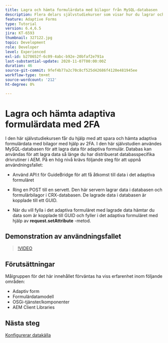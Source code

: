 ```yaml
---
title: Lagra och hämta formulärdata med bilagor från MySQL-databasen
description: Flera delars självstudiekurser som visar hur du lagrar och hämtar formulärdata med bilagor
feature: Adaptive Forms
type: Tutorial
version: 6.4,6.5
jira: KT-6593
thumbnail: 327122.jpg
topic: Development
role: Developer
level: Experienced
exl-id: b278652f-6c09-4abc-b92e-20bfaf2e791a
last-substantial-update: 2020-11-07T00:00:00Z
duration: 46
source-git-commit: 9fef4b77a2c70c8cf525d42686f4120e481945ee
workflow-type: tm+mt
source-wordcount: '212'
ht-degree: 0%

---
```


# Lagra och hämta adaptiva formulärdata med 2FA

I den här självstudiekursen får du hjälp med att spara och hämta adaptiva formulärdata med bilagor med hjälp av 2FA. I den här självstudien användes MySQL-databasen för att lagra data för adaptiva formulär. Databas kan användas för att lagra data så länge du har distribuerat databasspecifika drivrutiner i AEM. På en hög nivå krävs följande steg för att uppnå användningsfallet:

* Använd API:t för GuideBridge för att få åtkomst till data i det adaptiva formuläret

* Ring en POST till en servett. Den här servern lagrar data i databasen och formulärbilagor i CRX-databasen. De lagrade data i databasen är kopplade till ett GUID.

* När du vill fylla i det adaptiva formuläret med lagrade data hämtar du data som är kopplade till GUID och fyller i det adaptiva formuläret med hjälp av **request.setAttribute** -metod.

## Demonstration av användningsfallet

>[!VIDEO](https://video.tv.adobe.com/v/327122?quality=12&learn=on)

## Förutsättningar

Målgruppen för det här innehållet förväntas ha viss erfarenhet inom följande områden:

* Adaptiv form
* Formulärdatamodell
* OSGi-tjänster/komponenter
* AEM Client Libraries


## Nästa steg

[Konfigurerar datakälla](./configure-data-source.md)